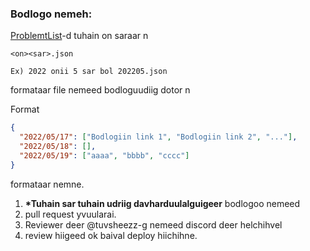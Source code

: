 ### Bodlogo nemeh:

[ProblemtList](https://github.com/tuvsheezz/daily-notifier-kcct/tree/master/problemlist)-d tuhain on saraar n

```
<on><sar>.json

Ex) 2022 onii 5 sar bol 202205.json
```

formataar file nemeed bodloguudiig dotor n

Format

```json
{
  "2022/05/17": ["Bodlogiin link 1", "Bodlogiin link 2", "..."],
  "2022/05/18": [],
  "2022/05/19": ["aaaa", "bbbb", "cccc"]
}
```

formataar nemne.

1. **\*Tuhain sar tuhain udriig davharduulalguigeer** bodlogoo nemeed
2. pull request yvuularai.
3. Reviewer deer @tuvsheezz-g nemeed discord deer helchihvel
4. review hiigeed ok baival deploy hiichihne.
